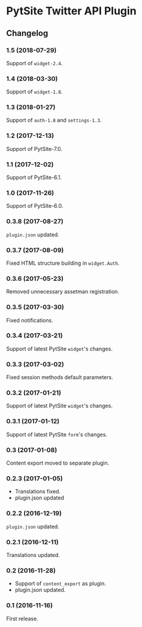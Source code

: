 # PytSite Twitter API Plugin


## Changelog


### 1.5 (2018-07-29)

Support of `widget-2.4`.


### 1.4 (2018-03-30)

Support of `widget-1.8`.


### 1.3 (2018-01-27)

Support of `auth-1.8` and `settings-1.3`.


### 1.2 (2017-12-13)

Support of PytSite-7.0.


### 1.1 (2017-12-02)

Support of PytSite-6.1.


### 1.0 (2017-11-26)

Support of PytSite-6.0.


### 0.3.8 (2017-08-27)

`plugin.json` updated.


### 0.3.7 (2017-08-09)

Fixed HTML structure building in `widget.Auth`.


### 0.3.6 (2017-05-23)

Removed unnecessary assetman registration.


### 0.3.5 (2017-03-30)

Fixed notifications.


### 0.3.4 (2017-03-21)

Support of latest PytSite `widget`'s changes.


### 0.3.3 (2017-03-02)

Fixed session methods default parameters.


### 0.3.2 (2017-01-21)

Support of latest PytSite `widget`'s changes.


### 0.3.1 (2017-01-12)

Support of latest PytSite `form`'s changes.


### 0.3  (2017-01-08)

Content export moved to separate plugin.


### 0.2.3 (2017-01-05)

- Translations fixed.
- plugin.json updated


### 0.2.2 (2016-12-19)

`plugin.json` updated.


### 0.2.1 (2016-12-11)

Translations updated.


### 0.2 (2016-11-28)

- Support of `content_export` as plugin.
- plugin.json updated.


### 0.1 (2016-11-16)

First release.
